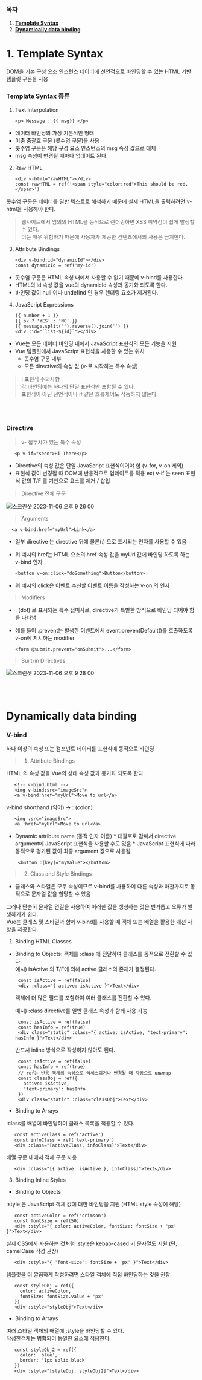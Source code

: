 ### 목차

1. [**Template Syntax**](#1-Template-Syntax)
2. [**Dynamically data binding**](#2-Dynamically-data-binding)


# 1. Template Syntax

DOM을 기본 구성 요소 인스턴스 데이터에 선언적으로 바인딩할 수 있는 HTML 기반 템플릿 구문을 사용

### Template Syntax 종류 

1. Text Interpolation

       <p> Message : {{ msg}} </p> 

* 데이터 바인딩의 가장 기본적인 형태
* 이중 중괄호 구문 (콧수염 구문)을 사용
* 콧수염 구문은 해당 구성 요소 인스턴스의 msg 속성 값으로 대체
* msg 속성이 변경될 때마다 업데이트 된다. 

2. Raw HTML

       <div v-html="rawHTML"></div>
       const rawHTML = ref('<span style="color:red">This should be red.</span>')

콧수염 구문은 데이터를 일반 텍스트로 해석하기 때문에 실제 HTML을 출력하려면 v-html을 사용해야 한다. 

> 웹사이트에서 임의의 HTML을 동적으로 렌더링하면 XSS 취약점이 쉽게 발생할 수 있다.<br>
> 이는 매우 위험하기 때문에 사용자가 제공한 컨텐츠에서의 사용은 금지한다.

3. Attribute Bindings

       <div v-bind:id="dynamicId"></div>
       const dynamicId = ref('my-id')

* 콧수염 구문은 HTML 속성 내에서 사용할 수 없기 때문에 v-bind를 사용한다. 
* HTML의 id 속성 값을 vue의 dynamicId 속성과 동기화 되도록 한다.
* 바인딩 값이 null 이나 undefind 인 경우 렌더링 요소가 제거된다.

4. JavaScript Expressions

       {{ number + 1 }}
       {{ ok ? 'YES' : 'NO’ }}
       {{ message.split('').reverse().join('') }}
       <div :id="`list-${id}`"></div>

* Vue는 모든 데이터 바인딩 내에서 JavaScript 표현식의 모든 기능을 지원
* Vue 템플릿에서 JavaScript 표현식을 사용할 수 있는 위치
  * 콧수염 구문 내부
  * 모든 directive의 속성 값 (v-로 시작하는 특수 속성)
 

> ! 표현식 주의사항 <br>
> 각 바인딩에는 하나의 단일 표현식만 포함될 수 있다.<br>
> 표현식이 아닌 선언식이나 if 같은 흐름제어도 작동하지 않는다.<br>

<br>
<br>

### Directive

> v- 접두사가 있는 특수 속성

       <p v-if="seen">Hi There</p>

* Directive의 속성 값은 단일 JavaScript 표현식이어야 함 (v-for, v-on 제외)
* 표현식 값이 변경될 때 DOM에 반응적으로 업데이트를 적용
  ex) v-if 는 seen 표현식 값의 T/F 를 기반으로 요소를 제거 / 삽입

> Directive 전체 구문

![스크린샷 2023-11-06 오후 9 26 00](https://github.com/Youth787/SSAFY_CS_Study/assets/90955152/6d27520e-6028-4a8b-93de-cdabdef38240)


> Arguments

      <a v-bind:href="myUrl">Link</a>

* 일부 directive 는 directive 뒤에 콜론(:) 으로 표시되는 인자를 사용할 수 있음
* 위 예시의 href는 HTML <a> 요소의 href 속성 값을 myUrl 값에 바인딩 하도록 하는 v-bind 인자

      <button v-on:click="doSomething">Button</button>

* 위 예시의 click은 이벤트 수신할 이벤트 이름을 작성하는 v-on 의 인자

> Modifiers

* . (dot) 로 표시되는 특수 접미사로, directive가 특별한 방식으로 바인딩 되어야 함을 나타냄
* 예를 들어 .prevent는 발생한 이벤트에서 event.preventDefault()를 호출하도록 v-on에 지시하는 modifier

      <form @submit.prevent="onSubmit">...</form>

> Built-in Directives

![스크린샷 2023-11-06 오후 9 28 00](https://github.com/Youth787/SSAFY_CS_Study/assets/90955152/cd935592-5ef9-45a5-b3bd-1f37cf3e4099)


<br>
<br>


# Dynamically data binding

### V-bind

하나 이상의 속성 또는 컴포넌트 데이터를 표현식에 동적으로 바인딩

> 1. Attribute Bindings

HTML 의 속성 값을 Vue의 상태 속성 값과 동기화 되도록 한다.

       <!-- v-bind.html -->
       <img v-bind:src="imageSrc">
       <a v-bind:href="myUrl">Move to url</a>

v-bind shorthand (약어) → : (colon)

       <img :src="imageSrc">
       <a :href="myUrl">Move to url</a>

* Dynamic attribute name (동적 인자 이름)
       * 대괄호로 감싸서 directive argument에 JavaScript 표현식을 사용할 수도 있음
       * JavaScript 표현식에 따라 동적으로 평가된 값이 최종 argument 값으로 사용됨

       <button :[key]="myValue"></button>

> 2. Class and Style Bindings

* 클래스와 스타일은 모두 속성이므로 v-bind를 사용하여 다른 속성과 마찬가지로 동적으로 문자열 값을 할당할 수 있음

그러나 단순히 문자열 연결을 사용하여 이러한 값을 생성하는 것은 번거롭고 오류가 발생하기가 쉽다. <br>
Vue는 클래스 및 스타일과 함께 v-bind를 사용할 때 객체 또는 배열을 활용한 개선 사항을 제공한다. <br>

1) Binding HTML Classes

* Binding to Objects:
  객체를 :class 에 전달하여 클래스를 동적으로 전환할 수 있다. <br>
  예시) isActive 의 T/F에 의해 active 클래스의 존재가 결정된다. <br>

       const isActive = ref(false)
       <div :class="{ active: isActive }">Text</div>

  객체에 더 많은 필드를 포함하여 여러 클래스를 전환할 수 있다.

  예시) :class directive를 일반 클래스 속성과 함께 사용 가능

       const isActive = ref(false)
       const hasInfo = ref(true)
       <div class="static" :class="{ active: isActive, 'text-primary': hasInfo }">Text</div>

  반드시 inline 방식으로 작성하지 않아도 된다.

       const isActive = ref(false)
       const hasInfo = ref(true)
       // ref는 반응 객체의 속성으로 액세스되거나 변경될 때 자동으로 unwrap
       const classObj = ref({
         active: isActive,
         'text-primary': hasInfo
       })
       <div class="static" :class="classObj">Text</div>

* Binding to Arrays

:class를 배열에 바인딩하여 클래스 목록을 적용할 수 있다.

       const activeClass = ref('active')
       const infoClass = ref('text-primary')
       <div :class="[activeClass, infoClass]">Text</div>

배열 구문 내에서 객체 구문 사용

       <div :class="[{ active: isActive }, infoClass]">Text</div>

3. Binding Inline Styles

* Binding to Objects

:style 은 JavaScript 객체 값에 대한 바인딩을 지원 (HTML style 속성에 해당)

       const activeColor = ref('crimson')
       const fontSize = ref(50)
       <div :style="{ color: activeColor, fontSize: fontSize + 'px' }">Text</div>

실제 CSS에서 사용하는 것처럼 :style은 kebab-cased 키 문자열도 지원 (단, camelCase 작성 권장)

       <div :style="{ 'font-size': fontSize + 'px' }">Text</div>
       
템플릿을 더 깔끔하게 작성하려면 스타일 객체에 직접 바인딩하는 것을 권장

       const styleObj = ref({
         color: activeColor,
         fontSize: fontSize.value + 'px'
       })
       <div :style="styleObj">Text</div>

* Binding to Arrays

여러 스타일 객체의 배열에 :style을 바인딩할 수 있다. <br>
작성한객체는 병합되어 동일한 요소에 적용한다.

       const styleObj2 = ref({
         color: 'blue',
         border: '1px solid black'
       })
       <div :style="[styleObj, styleObj2]">Text</div>




